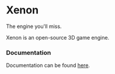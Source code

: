 # Xenon
The engine you'll miss.

Xenon is an open-source 3D game engine.

### Documentation
Documentation can be found [here](https://themrsung.github.io/Xenon/).
